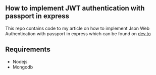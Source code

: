 ## How to implement JWT authentication with passport in express

This repo contains code to my article on how to implement Json Web Authentication with passport in express which can be found on [dev.to](https://dev.to/alahirajeffrey/how-to-implement-jwt-authentication-with-passport-in-express-ani-temp-slug-6664424/edit)

## Requirements

- Nodejs
- Mongodb
